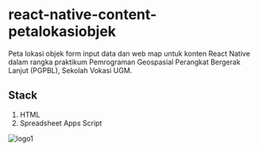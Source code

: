 # react-native-content-petalokasiobjek

Peta lokasi objek form input data dan web map untuk konten React Native dalam rangka praktikum Pemrograman Geospasial Perangkat Bergerak Lanjut (PGPBL), Sekolah Vokasi UGM.

## Stack
1. HTML
2. Spreadsheet Apps Script


![logo1](https://github.com/Shally593/pgpbl-responsi/assets/142763000/0774e164-a9ff-44e4-91c5-2f8487dd2981)
